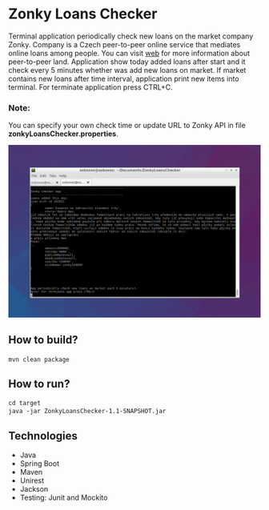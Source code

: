 # Zonky Loans Checker
Terminal application periodically check new loans on the market company Zonky. Company is a Czech peer-to-peer online service that mediates online loans among people. You can visit [web](https://zonky.cz/) for more information about peer-to-peer land. 
Application show today added loans after start and it check every 5 minutes whether was add new loans on market. If market contains new loans after time interval, application print new items into terminal. For terminate application press CTRL+C.

### Note: 
You can specify your own check time or update URL to Zonky API in file **zonkyLoansChecker.properties**.

<p align='center'>
<img src="screenShotApp.png"/>
</p>

## How to build?
```
mvn clean package
```

## How to run?
```
cd target
java -jar ZonkyLoansChecker-1.1-SNAPSHOT.jar 
```

## Technologies
* Java
* Spring Boot
* Maven
* Unirest
* Jackson
* Testing: Junit and Mockito
